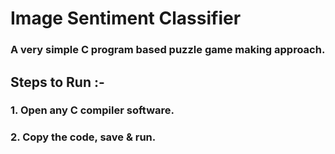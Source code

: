 # Image Sentiment Classifier
### A very simple C program based puzzle game making approach.

## Steps to Run :-
### 1. Open any C compiler software.
### 2. Copy the code, save & run.
